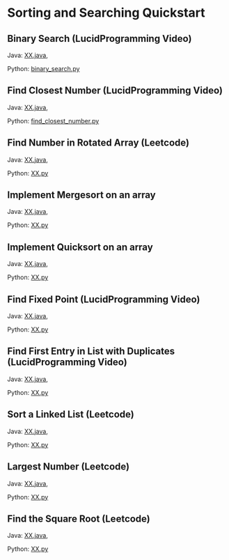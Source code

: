 # Sorting and Searching Quickstart

## Binary Search (LucidProgramming Video)
Java: [XX.java](https://github.com/samgh/6-Weeks-to-Interview-Ready/blob/master/quickstart_guides/sorting_searching/java/XX.java),

Python: [binary_search.py](https://github.com/samgh/6-Weeks-to-Interview-Ready/blob/master/quickstart_guides/sorting_searching/python/binary_search.py)

## Find Closest Number (LucidProgramming Video)
Java: [XX.java](https://github.com/samgh/6-Weeks-to-Interview-Ready/blob/master/quickstart_guides/sorting_searching/java/XX.java),

Python: [find_closest_number.py](https://github.com/samgh/6-Weeks-to-Interview-Ready/blob/master/quickstart_guides/sorting_searching/python/find_closest_number.py)

## Find Number in Rotated Array (Leetcode)
Java: [XX.java](https://github.com/samgh/6-Weeks-to-Interview-Ready/blob/master/quickstart_guides/sorting_searching/java/XX.java),

Python: [XX.py](https://github.com/samgh/6-Weeks-to-Interview-Ready/blob/master/quickstart_guides/sorting_searching/python/XX.py)

## Implement Mergesort on an array
Java: [XX.java](https://github.com/samgh/6-Weeks-to-Interview-Ready/blob/master/quickstart_guides/sorting_searching/java/XX.java),

Python: [XX.py](https://github.com/samgh/6-Weeks-to-Interview-Ready/blob/master/quickstart_guides/sorting_searching/python/XX.py)

## Implement Quicksort on an array
Java: [XX.java](https://github.com/samgh/6-Weeks-to-Interview-Ready/blob/master/quickstart_guides/sorting_searching/java/XX.java),

Python: [XX.py](https://github.com/samgh/6-Weeks-to-Interview-Ready/blob/master/quickstart_guides/sorting_searching/python/XX.py)

## Find Fixed Point (LucidProgramming Video)
Java: [XX.java](https://github.com/samgh/6-Weeks-to-Interview-Ready/blob/master/quickstart_guides/sorting_searching/java/XX.java),

Python: [XX.py](https://github.com/samgh/6-Weeks-to-Interview-Ready/blob/master/quickstart_guides/sorting_searching/python/XX.py)

## Find First Entry in List with Duplicates (LucidProgramming Video)
Java: [XX.java](https://github.com/samgh/6-Weeks-to-Interview-Ready/blob/master/quickstart_guides/sorting_searching/java/XX.java),

Python: [XX.py](https://github.com/samgh/6-Weeks-to-Interview-Ready/blob/master/quickstart_guides/sorting_searching/python/XX.py)

## Sort a Linked List (Leetcode)
Java: [XX.java](https://github.com/samgh/6-Weeks-to-Interview-Ready/blob/master/quickstart_guides/sorting_searching/java/XX.java),

Python: [XX.py](https://github.com/samgh/6-Weeks-to-Interview-Ready/blob/master/quickstart_guides/sorting_searching/python/XX.py)

## Largest Number (Leetcode)
Java: [XX.java](https://github.com/samgh/6-Weeks-to-Interview-Ready/blob/master/quickstart_guides/sorting_searching/java/XX.java),

Python: [XX.py](https://github.com/samgh/6-Weeks-to-Interview-Ready/blob/master/quickstart_guides/sorting_searching/python/XX.py)

## Find the Square Root (Leetcode)
Java: [XX.java](https://github.com/samgh/6-Weeks-to-Interview-Ready/blob/master/quickstart_guides/sorting_searching/java/XX.java),

Python: [XX.py](https://github.com/samgh/6-Weeks-to-Interview-Ready/blob/master/quickstart_guides/sorting_searching/python/XX.py)